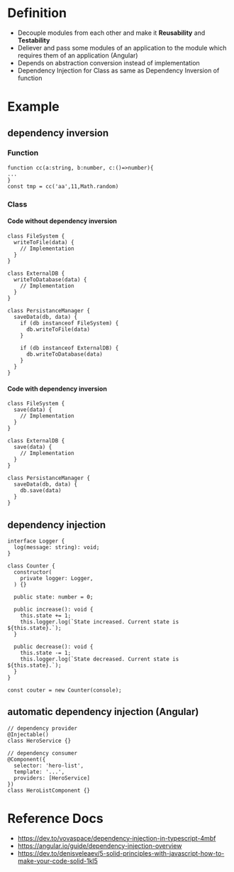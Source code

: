 # Definition
- Decouple modules from each other and make it **Reusability** and **Testability**
- Deliever and pass some modules of an application to the module which requires them of an application (Angular)
- Depends on abstraction conversion instead of implementation
- Dependency Injection for Class as same as Dependency Inversion of function

# Example
## dependency inversion
### Function
```
function cc(a:string, b:number, c:()=>number){
...
}
const tmp = cc('aa',11,Math.random)
```
### Class
#### Code without dependency inversion
```
class FileSystem {
  writeToFile(data) {
    // Implementation
  }
}

class ExternalDB {
  writeToDatabase(data) {
    // Implementation
  }
}

class PersistanceManager {
  saveData(db, data) {
    if (db instanceof FileSystem) {
      db.writeToFile(data)
    }

    if (db instanceof ExternalDB) {
      db.writeToDatabase(data)
    }
  }
}
```
#### Code with dependency inversion
```
class FileSystem {
  save(data) {
    // Implementation
  }
}

class ExternalDB {
  save(data) {
    // Implementation
  }
}

class PersistanceManager {
  saveData(db, data) {
    db.save(data)
  }
}
```


## dependency injection
```
interface Logger {
  log(message: string): void;
}

class Counter {
  constructor(
    private logger: Logger,
  ) {}

  public state: number = 0;

  public increase(): void {
    this.state += 1;
    this.logger.log(`State increased. Current state is ${this.state}.`);
  }

  public decrease(): void {
    this.state -= 1;
    this.logger.log(`State decreased. Current state is ${this.state}.`);
  }
}

const couter = new Counter(console);
```


## automatic dependency injection  (Angular)
```
// dependency provider
@Injectable()
class HeroService {}
```
```
// dependency consumer
@Component({
  selector: 'hero-list',
  template: '...',
  providers: [HeroService]
})
class HeroListComponent {}
```

# Reference Docs
- https://dev.to/vovaspace/dependency-injection-in-typescript-4mbf
- https://angular.io/guide/dependency-injection-overview
- https://dev.to/denisveleaev/5-solid-principles-with-javascript-how-to-make-your-code-solid-1kl5
